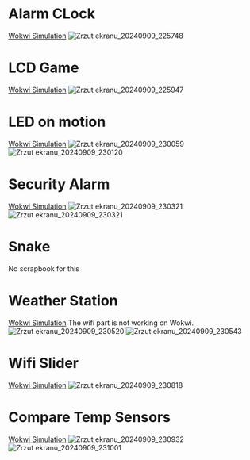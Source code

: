 # Alarm CLock

[Wokwi Simulation](https://wokwi.com/projects/408584533948706817)
![Zrzut ekranu_20240909_225748](https://github.com/user-attachments/assets/1683d0f8-1ac9-4dd1-a55f-912478310993)


# LCD Game

[Wokwi Simulation](https://wokwi.com/projects/405593256512977921)
![Zrzut ekranu_20240909_225947](https://github.com/user-attachments/assets/4840fe43-f001-4d6f-9038-037597e5a06f)

# LED on motion

[Wokwi Simulation](https://wokwi.com/projects/408584649916213249)
![Zrzut ekranu_20240909_230059](https://github.com/user-attachments/assets/b276a7b3-a471-4c19-bb44-f445e696eaa9)
![Zrzut ekranu_20240909_230120](https://github.com/user-attachments/assets/95f7647b-2070-49cb-98d7-27cb91cbdc0b)

# Security Alarm

[Wokwi Simulation](https://wokwi.com/projects/405011436822875137)
![Zrzut ekranu_20240909_230321](https://github.com/user-attachments/assets/26bb92d6-1d82-48ad-b927-8a079e10e129)
![Zrzut ekranu_20240909_230321](https://github.com/user-attachments/assets/3897d02c-bfad-4eb0-a8c6-8e8a2bc7ddc2)

# Snake

No scrapbook for this

# Weather Station

[Wokwi Simulation](https://wokwi.com/projects/405214790155041793) The wifi part is not working on Wokwi.
![Zrzut ekranu_20240909_230520](https://github.com/user-attachments/assets/0089cb45-95f5-4b88-b3ed-77e94325919e)
![Zrzut ekranu_20240909_230543](https://github.com/user-attachments/assets/5094d0d8-35c3-455e-9bfd-6801e2178d54)

# Wifi Slider

[Wokwi Simulation](https://wokwi.com/projects/405202200487157761)
![Zrzut ekranu_20240909_230818](https://github.com/user-attachments/assets/9b1936e9-f67b-4036-aac6-59c9e465ba86)


# Compare Temp Sensors

[Wokwi Simulation](https://wokwi.com/projects/404861238886639617)
![Zrzut ekranu_20240909_230932](https://github.com/user-attachments/assets/d53bc347-cd5d-4e8c-8a09-7410549cf071)
![Zrzut ekranu_20240909_231001](https://github.com/user-attachments/assets/f9e3ae02-df22-4de1-a93a-01469aaf806b)
